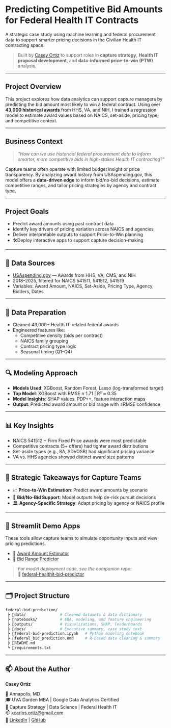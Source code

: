 # Predicting Competitive Bid Amounts for Federal Health IT Contracts

A strategic case study using machine learning and federal procurement data to support smarter pricing decisions in the Civilian Health IT contracting space.

> Built by [Casey Ortiz](https://www.linkedin.com/in/kco1) to support roles in **capture strategy**, **Health IT proposal development**, and **data-informed price-to-win (PTW)** analysis.

---

## Project Overview

This project explores how data analytics can support capture managers by predicting the bid amount most likely to win a federal contract. Using over **43,000 historical awards** from HHS, VA, and NIH, I trained a regression model to estimate award values based on NAICS, set-aside, pricing type, and competitive context.

---

## Business Context

> *"How can we use historical federal procurement data to inform smarter, more competitive bids in high-stakes Health IT contracting?"*

Capture teams often operate with limited budget insight or price transparency. By analyzing award history from USAspending.gov, this model offers a **data-driven edge** to inform bid/no-bid decisions, estimate competitive ranges, and tailor pricing strategies by agency and contract type.

---

## Project Goals

- Predict award amounts using past contract data
- Identify key drivers of pricing variation across NAICS and agencies
- Deliver interpretable outputs to support Price-to-Win planning
- 🛠Deploy interactive apps to support capture decision-making

---

## 🧪 Data Sources

- [USAspending.gov](https://www.usaspending.gov/) — Awards from HHS, VA, CMS, and NIH  
- 2018–2025, filtered for NAICS 541511, 541512, 541519  
- Variables: Award Amount, NAICS, Set-Aside, Pricing Type, Agency, Bidders, Dates

---

## 🧹 Data Preparation

- Cleaned 43,000+ Health IT-related federal awards  
- Engineered features like:
  - Competitive density (bids per contract)
  - NAICS family grouping
  - Contract pricing type logic
  - Seasonal timing (Q1–Q4)

---

## 🔍 Modeling Approach

- **Models Used**: XGBoost, Random Forest, Lasso (log-transformed target)  
- **Top Model**: XGBoost with RMSE ≈ 1.71 | R² ≈ 0.35  
- **Model Insights**: SHAP values, PDP++, feature interaction maps  
- **Output**: Predicted award amount or bid range with ±RMSE confidence

---

## 📊 Key Insights

- NAICS 541512 + Firm Fixed Price awards were most predictable  
- Competitive contracts (5+ offers) had tighter award distributions  
- Set-aside types (e.g., 8A, SDVOSB) had significant pricing variance  
- VA vs. HHS agencies showed distinct award size patterns

---

## 🧠 Strategic Takeaways for Capture Teams

- 📈 **Price-to-Win Estimation**: Predict award amounts by scenario  
- 🚦 **Bid/No-Bid Support**: Model outputs help de-risk pursuit decisions  
- 🏛️ **Agency-Specific Strategy**: Adapt pricing by agency or NAICS profile

---

## 🧪 Streamlit Demo Apps

These tools allow capture teams to simulate opportunity inputs and view pricing predictions.

- 🔗 [Award Amount Estimator](https://ay7jcdeztbpknhyxxbn5h3.streamlit.app)  
- 🔗 [Bid Range Predictor](https://federal-healthit-bid-predictor-mzxes68t2cusms5kmjuyyr.streamlit.app)

> *For model deployment code, see the companion repo:*  
🔗 [federal-healthit-bid-predictor](https://github.com/Caseyio/federal-healthit-bid-predictor)

---

## 🗂 Project Structure

```bash
federal-bid-prediction/
 ┣ 📂data/               # Cleaned datasets & data dictionary
 ┣ 📂notebooks/          # EDA, modeling, and feature engineering
 ┣ 📂outputs/            # Visualizations, SHAP, leaderboards
 ┣ 📂docs/               # Executive summary, case study text
 ┣ 📄federal-bid-prediction.ipynb   # Python modeling notebook
 ┣ 📄federal_bid_prediction.Rmd     # R-based data cleaning & summary
 ┣ 📄README.md
 ┗ 📄requirements.txt
```

---

## 📫 About the Author

**Casey Ortiz**  

📍 Annapolis, MD  
🎓 UVA Darden MBA | Google Data Analytics Certified  
🧠 Capture Strategy | Data Science | Federal Health IT  
📫 kcarlos.ortiz@gmail.com  
🔗 [LinkedIn](https://www.linkedin.com/in/kco1) | [GitHub](https://github.com/caseyio)
